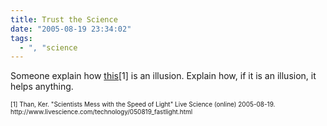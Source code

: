 ```yaml
---
title: Trust the Science
date: "2005-08-19 23:34:02"
tags:
  - ", "science
---
```

<p>Someone explain how <a href="http://www.livescience.com/technology/050819_fastlight.html">this</a>[1] is an illusion.  Explain how, if it is an illusion, it helps anything.</p>  <font size="-2"> [1] Than, Ker.  "Scientists Mess with the Speed of Light" Live Science (online) 2005-08-19. http://www.livescience.com/technology/050819_fastlight.html </font>


